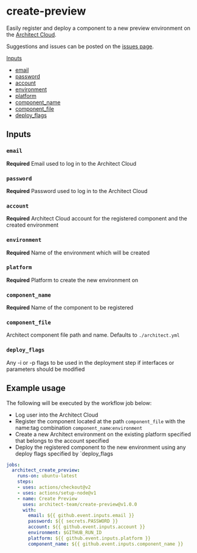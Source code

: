 # create-preview

Easily register and deploy a component to a new preview environment on the [Architect Cloud](https://www.architect.io/).

Suggestions and issues can be posted on the [issues page](https://github.com/architect-team/create-preview/issues).

[Inputs](#Inputs)
* [email](#email)
* [password](#password)
* [account](#account)
* [environment](#environment)
* [platform](#platform)
* [component_name](#component_name)
* [component_file](#component_file)
* [deploy_flags](#deploy_flags)

## Inputs

### `email`

**Required** Email used to log in to the Architect Cloud

### `password`

**Required** Password used to log in to the Architect Cloud

### `account`

**Required** Architect Cloud account for the registered component and the created environment

### `environment`

**Required** Name of the environment which will be created

### `platform`

**Required** Platform to create the new environment on

### `component_name`

**Required** Name of the component to be registered

### `component_file`

Architect component file path and name. Defaults to `./architect.yml`

### `deploy_flags`

Any -i or -p flags to be used in the deployment step if interfaces or parameters should be modified

## Example usage

The following will be executed by the workflow job below:
* Log user into the Architect Cloud
* Register the component located at the path `component_file` with the name:tag combination `component_name`:`environment`
* Create a new Architect environment on the existing platform specified that belongs to the account specified
* Deploy the registered component to the new environment using any deploy flags specified by `deploy_flags

```yaml
jobs:
  architect_create_preview:
    runs-on: ubuntu-latest
    steps:
    - uses: actions/checkout@v2
    - uses: actions/setup-node@v1
    - name: Create Preview
      uses: architect-team/create-preview@v1.0.0
      with:
        email: ${{ github.event.inputs.email }}
        password: ${{ secrets.PASSWORD }}
        account: ${{ github.event.inputs.account }}
        environment: $GITHUB_RUN_ID
        platform: ${{ github.event.inputs.platform }}
        component_name: ${{ github.event.inputs.component_name }}
```
